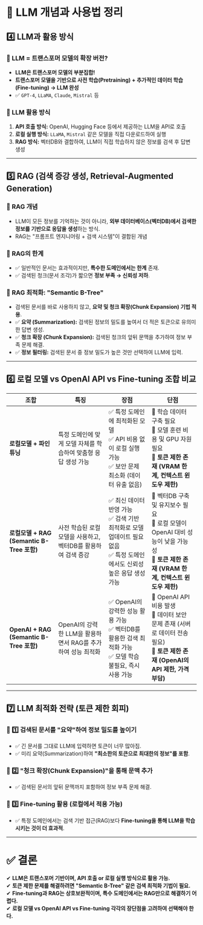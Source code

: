 
# 📌 LLM 개념과 사용법 정리

## 4️⃣ LLM과 활용 방식
### 🔹 LLM = 트랜스포머 모델의 확장 버전?
- **LLM은 트랜스포머 모델의 부분집합!**
- **트랜스포머 모델을 기반으로 사전 학습(Pretraining) + 추가적인 데이터 학습(Fine-tuning) → LLM 완성**
- ✅ `GPT-4`, `LLaMA`, `Claude`, `Mistral` 등

### 🔹 LLM 활용 방식
1. **API 호출 방식:** OpenAI, Hugging Face 등에서 제공하는 LLM을 API로 호출  
2. **로컬 실행 방식:** `LLaMA`, `Mistral` 같은 모델을 직접 다운로드하여 실행  
3. **RAG 방식:** 벡터DB와 결합하여, LLM이 직접 학습하지 않은 정보를 검색 후 답변 생성  

---

## 5️⃣ RAG (검색 증강 생성, Retrieval-Augmented Generation)
### 🔹 RAG 개념
- LLM이 모든 정보를 기억하는 것이 아니라, **외부 데이터베이스(벡터DB)에서 검색한 정보를 기반으로 응답을 생성**하는 방식.
- RAG는 "프롬프트 엔지니어링 + 검색 시스템"이 결합된 개념

### 🔹 RAG의 한계
- ✅ 일반적인 문서는 효과적이지만, **특수한 도메인에서는 한계** 존재.
- ✅ 검색된 청크(문서 조각)가 짧으면 **정보 부족 → 신뢰성 저하**.

### 🔹 RAG 최적화: **"Semantic B-Tree"**
- 검색된 문서를 바로 사용하지 않고, **요약 및 청크 확장(Chunk Expansion) 기법 적용**.
- ✅ **요약 (Summarization):** 검색된 정보의 밀도를 높여서 더 적은 토큰으로 유의미한 답변 생성.
- ✅ **청크 확장 (Chunk Expansion):** 검색된 청크의 앞뒤 문맥을 추가하여 정보 부족 문제 해결.
- ✅ **정보 필터링:** 검색된 문서 중 정보 밀도가 높은 것만 선택하여 LLM에 입력.

---

## 6️⃣ 로컬 모델 vs OpenAI API vs Fine-tuning 조합 비교
| 조합 | 특징 | 장점 | 단점 |
|------|------|------|------|
| **로컬모델 + 파인튜닝** | 특정 도메인에 맞게 모델 자체를 학습하여 맞춤형 응답 생성 가능 | ✅ 특정 도메인에 최적화된 모델<br>✅ API 비용 없이 로컬 실행 가능<br>✅ 보안 문제 최소화 (데이터 유출 없음) | 🚨 학습 데이터 구축 필요<br>🚨 모델 훈련 비용 및 GPU 자원 필요<br>🚨 **토큰 제한 존재 (VRAM 한계, 컨텍스트 윈도우 제한)** |
| **로컬모델 + RAG (Semantic B-Tree 포함)** | 사전 학습된 로컬 모델을 사용하고, 벡터DB를 활용하여 검색 증강 | ✅ 최신 데이터 반영 가능<br>✅ 검색 기반 최적화로 모델 업데이트 필요 없음<br>✅ 특정 도메인에서도 신뢰성 높은 응답 생성 가능 | 🚨 벡터DB 구축 및 유지보수 필요<br>🚨 로컬 모델이 OpenAI 대비 성능이 낮을 가능성<br>🚨 **토큰 제한 존재 (VRAM 한계, 컨텍스트 윈도우 제한)** |
| **OpenAI + RAG (Semantic B-Tree 포함)** | OpenAI의 강력한 LLM을 활용하면서 RAG를 추가하여 성능 최적화 | ✅ OpenAI의 강력한 성능 활용 가능<br>✅ 벡터DB를 활용한 검색 최적화 가능<br>✅ 모델 학습 불필요, 즉시 사용 가능 | 🚨 OpenAI API 비용 발생<br>🚨 데이터 보안 문제 존재 (서버로 데이터 전송 필요)<br>🚨 **토큰 제한 존재 (OpenAI의 API 제한, 가격 부담)** |

---

## 7️⃣ LLM 최적화 전략 (토큰 제한 회피)
### 🔹 1️⃣ 검색된 문서를 "요약"하여 정보 밀도를 높이기
- ✅ 긴 문서를 그대로 LLM에 입력하면 토큰이 너무 많아짐.
- ✅ 미리 요약(Summarization)하여 **"최소한의 토큰으로 최대한의 정보"를 포함**.

### 🔹 2️⃣ "청크 확장(Chunk Expansion)"을 통해 문맥 추가
- ✅ 검색된 문서의 앞뒤 문맥까지 포함하여 정보 부족 문제 해결.

### 🔹 3️⃣ Fine-tuning 활용 (로컬에서 적용 가능)
- ✅ 특정 도메인에서는 검색 기반 접근(RAG)보다 **Fine-tuning을 통해 LLM을 학습시키는 것이 더 효과적**.

---

# **✅ 결론**
✔ **LLM은 트랜스포머 기반이며, API 호출 or 로컬 실행 방식으로 활용 가능.**  
✔ **토큰 제한 문제를 해결하려면 "Semantic B-Tree" 같은 검색 최적화 기법이 필요.**  
✔ **Fine-tuning과 RAG는 상호보완적이며, 특수 도메인에서는 RAG만으로 해결하기 어렵다.**  
✔ **로컬 모델 vs OpenAI API vs Fine-tuning 각각의 장단점을 고려하여 선택해야 한다.**  